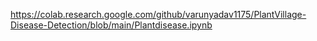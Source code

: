 https://colab.research.google.com/github/varunyadav1175/PlantVillage-Disease-Detection/blob/main/Plantdisease.ipynb
